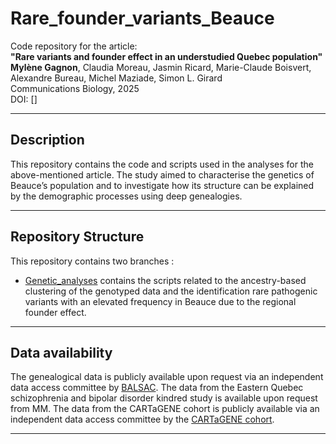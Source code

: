 # Rare_founder_variants_Beauce

Code repository for the article:  
**"Rare variants and founder effect in an understudied Quebec population"**  
**Mylène Gagnon**, Claudia Moreau, Jasmin Ricard, Marie-Claude Boisvert, Alexandre Bureau, Michel Maziade, Simon L. Girard  
Communications Biology, 2025  
DOI: []

---

## Description

This repository contains the code and scripts used in the analyses for the above-mentioned article. The study aimed to characterise the genetics of Beauce’s population and to investigate how its structure can be explained by the demographic processes using deep genealogies.

---

## Repository Structure
This repository contains two branches : 
- [Genetic_analyses](Genetic_analyses) contains the scripts related to the ancestry-based clustering of the genotyped data and the identification rare pathogenic variants with an elevated frequency in Beauce due to the regional founder effect. 

---

## Data availability

The genealogical data is publicly available upon request via an independent data access committee by [BALSAC](https://balsac.uqac.ca/acces-donnees/). The data from the Eastern Quebec schizophrenia and bipolar disorder kindred study is available upon request from MM. The data from the CARTaGENE cohort is publicly available via an independent data access committee by the [CARTaGENE cohort](https://cartagene.qc.ca/en/researchers/access-request.html). 

---
